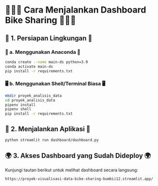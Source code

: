 # 🚴‍♂️🚀 Cara Menjalankan Dashboard Bike Sharing 🚀🚴‍♂️

## 🎯 1. Persiapan Lingkungan 🎯

### 🔧 a. Menggunakan Anaconda 🔧
```sh
conda create --name main-ds python=3.9
conda activate main-ds
pip install -r requirements.txt
```

### 🖥️ b. Menggunakan Shell/Terminal Biasa 🖥️
```sh
mkdir proyek_analisis_data
cd proyek_analisis_data
pipenv install
pipenv shell
pip install -r requirements.txt
```

## 🚀 2. Menjalankan Aplikasi 🚀
```sh
python streamlit run dashboard/dashboard.py
```

## 🌍 3. Akses Dashboard yang Sudah Dideploy 🌍
Kunjungi tautan berikut untuk melihat dashboard secara langsung:  

```sh
https://proyek-visualisasi-data-bike-sharing-bumbii12.streamlit.app/
```
